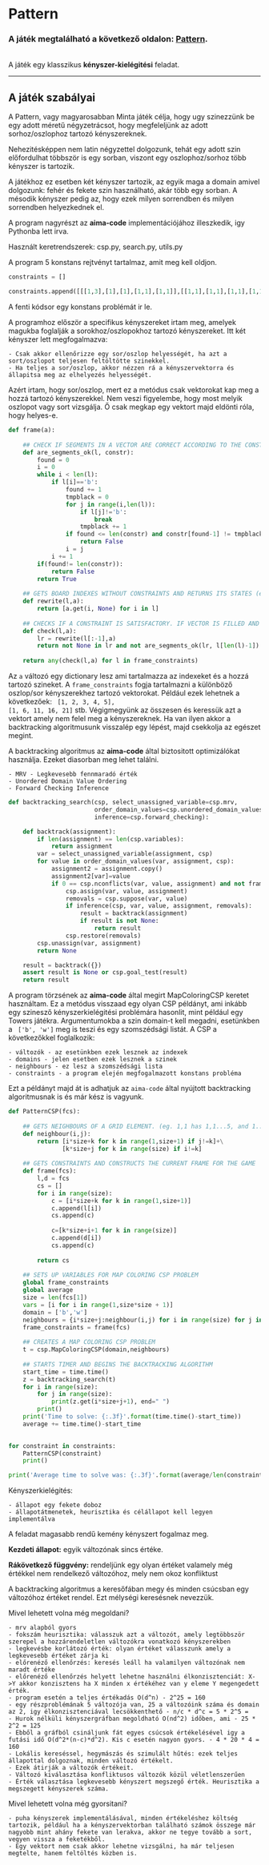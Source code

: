 # Pattern

### A játék megtalálható a következő oldalon: [Pattern](https://www.chiark.greenend.org.uk/~sgtatham/puzzles/js/pattern.html).
<br>
A játék egy klasszikus <strong>kényszer-kielégitési</strong> feladat.

<hr>

## A játék szabályai

A Pattern, vagy magyarosabban Minta játék célja, hogy ugy szinezzünk be egy adott méretű négyzetrácsot, hogy megfeleljünk az adott sorhoz/oszlophoz tartozó kényszereknek.

Nehezitésképpen nem latin négyzettel dolgozunk, tehát egy adott szin előfordulhat többször is egy sorban, viszont egy oszlophoz/sorhoz több kényszer is tartozik.

A játékhoz ez esetben két kényszer tartozik, az egyik maga a domain amivel dolgozunk: fehér és fekete szin használható, akár több egy sorban. A mésodik kényszer pedig az, hogy ezek milyen sorrendben és milyen sorrendben helyezkednek el.

A program nagyrészt az <strong>aima-code</strong> 
implementációjához illeszkedik, igy Pythonba lett irva.

Használt keretrendszerek: csp.py, search.py, utils.py

A program 5 konstans rejtvényt tartalmaz, amit meg kell oldjon.

```python
constraints = []

constraints.append([[[1,3],[1],[1],[1,1],[1,1]],[[1,1],[1,1],[1,1],[1,1],[1,1]]])
```

A fenti kódsor egy konstans problémát ir le.

A programhoz először a specifikus kényszereket irtam meg, amelyek magukba foglalják a sorokhoz/oszlopokhoz tartozó kényszereket.
Itt két kényszer lett megfogalmazva:

    - Csak akkor ellenőrizze egy sor/oszlop helyességét, ha azt a sort/oszlopot teljesen feltöltötte szinekkel.
    - Ha teljes a sor/oszlop, akkor nézzen rá a kényszervektorra és állapitsa meg az elhelyezés helyességét.

Azért irtam, hogy sor/oszlop, mert ez a metódus csak vektorokat kap meg a hozzá tartozó kényszerekkel. Nem veszi figyelembe, hogy most melyik oszlopot vagy sort vizsgálja. Ő csak megkap egy vektort majd eldönti róla, hogy helyes-e. 

```python
def frame(a):
    
    ## CHECK IF SEGMENTS IN A VECTOR ARE CORRECT ACCORDING TO THE CONSTRAINTS
    def are_segments_ok(l, constr):
        found = 0
        i = 0
        while i < len(l):
            if l[i]=='b':
                found += 1
                tmpblack = 0
                for j in range(i,len(l)):
                    if l[j]!='b':
                        break
                    tmpblack += 1
                if found <= len(constr) and constr[found-1] != tmpblack:
                    return False
                i = j
            i += 1
        if(found!= len(constr)):
            return False
        return True
    
    ## GETS BOARD INDEXES WITHOUT CONSTRAINTS AND RETURNS ITS STATES (eg. NONE, B, W) 
    def rewrite(l,a):
        return [a.get(i, None) for i in l]
        
    ## CHECKS IF A CONSTRAINT IS SATISFACTORY. IF VECTOR IS FILLED AND SEGMENTS ARE NOT OK RETURN TRUE
    def check(l,a):
        lr = rewrite(l[:-1],a)
        return not None in lr and not are_segments_ok(lr, l[len(l)-1])
    
    return any(check(l,a) for l in frame_constraints)

```
Az <code>a</code> változó egy dictionary lesz ami tartalmazza az indexeket és a hozzá tartozó szineket. A <code>frame_constraints</code> fogja tartalmazni a különböző oszlop/sor kényszerekhez tartozó vektorokat. Például ezek lehetnek a következőek: <code> [1, 2, 3, 4, 5], [1, 6, 11, 16, 21]</code> stb. Végigmegyünk az összesen és keressük azt a vektort amely nem felel meg a kényszereknek. Ha van ilyen akkor a backtracking algoritmusunk visszalép egy lépést, majd csekkolja az egészet megint.

A backtracking algoritmus az <strong>aima-code</strong> által biztositott optimizálókat használja. Ezeket diasorban meg lehet találni.
    
    - MRV - Legkevesebb fennmaradó érték
    - Unordered Domain Value Ordering
    - Forward Checking Inference

```python
def backtracking_search(csp, select_unassigned_variable=csp.mrv,
                        order_domain_values=csp.unordered_domain_values,
                        inference=csp.forward_checking):

    def backtrack(assignment):
        if len(assignment) == len(csp.variables):
            return assignment
        var = select_unassigned_variable(assignment, csp)
        for value in order_domain_values(var, assignment, csp):
            assignment2 = assignment.copy()
            assignment2[var]=value
            if 0 == csp.nconflicts(var, value, assignment) and not frame(assignment2):
                csp.assign(var, value, assignment)
                removals = csp.suppose(var, value)
                if inference(csp, var, value, assignment, removals):
                    result = backtrack(assignment)
                    if result is not None:
                        return result
                csp.restore(removals)
        csp.unassign(var, assignment)
        return None

    result = backtrack({})
    assert result is None or csp.goal_test(result)
    return result
```

A program törzsének az <strong>aima-code</strong> által megirt MapColoringCSP keretet használtam. Ez a metódus visszaad egy olyan CSP példányt, ami inkább egy szinesző kényszerkielégitési problémára hasonlit, mint például egy Towers játékra. Argumentumokba a szin domain-t kell megadni, esetünkben a <code> ['b', 'w']</code> meg is teszi és egy szomszédsági listát. A CSP a következőkkel foglalkozik:

    - változók - az esetünkben ezek lesznek az indexek
    - domains - jelen esetben ezek lesznek a szinek
    - neighbours - ez lesz a szomszédsági lista
    - constraints - a program elején megfogalmazott konstans probléma

Ezt a példányt majd át is adhatjuk az <code>aima-code</code> által nyújtott backtracking algoritmusnak is és már kész is vagyunk.

```python
def PatternCSP(fcs):
    
    ## GETS NEIGHBOURS OF A GRID ELEMENT. (eg. 1,1 has 1,1...5, and 1...5,1)
    def neighbour(i,j):
        return [i*size+k for k in range(1,size+1) if j!=k]+\
               [k*size+j for k in range(size) if i!=k]
        
    ## GETS CONSTRAINTS AND CONSTRUCTS THE CURRENT FRAME FOR THE GAME
    def frame(fcs):
        l,d = fcs
        cs = []
        for i in range(size):
            c = [i*size+k for k in range(1,size+1)]
            c.append(l[i])
            cs.append(c)
            
            c=[k*size+i+1 for k in range(size)]
            c.append(d[i])
            cs.append(c)
            
        return cs
    
    ## SETS UP VARIABLES FOR MAP COLORING CSP PROBLEM
    global frame_constraints
    global average
    size = len(fcs[1])
    vars = [i for i in range(1,size*size + 1)]
    domain = ['b','w']
    neighbours = {i*size+j:neighbour(i,j) for i in range(size) for j in range(1,size+1)}
    frame_constraints = frame(fcs)
    
    ## CREATES A MAP COLORING CSP PROBLEM
    t = csp.MapColoringCSP(domain,neighbours)
    
    ## STARTS TIMER AND BEGINS THE BACKTRACKING ALGORITHM
    start_time = time.time()
    z = backtracking_search(t)
    for i in range(size):
        for j in range(size):
            print(z.get(i*size+j+1), end=" ")
        print()
    print('Time to solve: {:.3f}'.format(time.time()-start_time))
    average += time.time()-start_time
    

for constraint in constraints:
    PatternCSP(constraint)
    print()

print('Average time to solve was: {:.3f}'.format(average/len(constraints)))
```

Kényszerkielégités: 

    - állapot egy fekete doboz
    - állapotátmenetek, heurisztika és célállapot kell legyen implementálva

A feladat magasabb rendű kemény kényszert fogalmaz meg.

<strong>Kezdeti állapot:</strong> egyik változónak sincs értéke.

<strong>Rákövetkező függvény:</strong> rendeljünk egy olyan értéket valamely még értékkel nem rendelkező változóhoz, mely nem okoz konfliktust


A backtracking algoritmus a keresőfában megy és minden csúcsban egy változóhoz értéket rendel. Ezt mélységi keresésnek nevezzük.


Mivel lehetett volna még megoldani? 
 
    - mrv alapból gyors
    - fokszám heurisztika: válasszuk azt a változót, amely legtöbbször szerepel a hozzárendeletlen változókra vonatkozó kényszerekben
    - legkevésbe korlátozó érték: olyan értéket válasszunk amely a legkevesebb értéket zárja ki
    - előrenéző ellenőrzés: keresés leáll ha valamilyen változónak nem maradt értéke
    - előrenéző ellenőrzés helyett lehetne használni élkonzisztenciát: X->Y akkor konzisztens ha X minden x értékéhez van y eleme Y megengedett érték.
    - program esetén a teljes értékadás O(d^n) - 2^25 = 160
    - egy részproblémának 5 változója van, 25 a változóink száma és domain az 2, igy élkonzisztenciával lecsökkenthető - n/c * d^c = 5 * 2^5 = 
    - Hurok nélküli kényszergráfban megoldható O(nd^2) időben, ami - 25 * 2^2 = 125
    - Ebből a gráfból csináljunk fát egyes csúcsok értékelésével igy a futási idő O(d^2*(n-c)*d^2). Kis c esetén nagyon gyors. - 4 * 20 * 4 = 160
    - Lokális kereséssel, hegymászás és szimulált hűtés: ezek teljes állapottal dolgoznak, minden változó értékelt. 
    - Ezek átirják a változók értékeit.
    - Változó kiválasztása konfliktusos változók közül véletlenszerűen
    - Érték választása legkevesebb kényszert megszegő érték. Heurisztika a megszegett kényszerek száma.


Mivel lehetett volna még gyorsitani?

    - puha kényszerek implementálásával, minden értékeléshez költség tartozik, például ha a kényszervektorban található számok összege már nagyobb mint ahány fekete van lerakva, akkor ne tegye tovább a sort, vegyen vissza a feketékből.
    - Egy vektort nem csak akkor lehetne vizsgálni, ha már teljesen megtelte, hanem feltöltés közben is.

